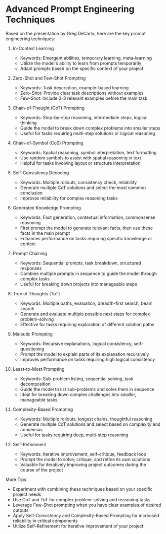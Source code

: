 # Advanced Prompt Engineering Techniques

Based on the presentation by Greg DeCarlo, here are the key prompt engineering techniques:

1. In-Context Learning
   - Keywords: Emergent abilities, temporary learning, meta-learning
   - Utilize the model's ability to learn from prompts temporarily
   - Adapt prompts based on the specific context of your project

2. Zero-Shot and Few-Shot Prompting
   - Keywords: Task description, example-based learning
   - Zero-Shot: Provide clear task descriptions without examples
   - Few-Shot: Include 2-3 relevant examples before the main task

3. Chain-of-Thought (CoT) Prompting
   - Keywords: Step-by-step reasoning, intermediate steps, logical thinking
   - Guide the model to break down complex problems into smaller steps
   - Useful for tasks requiring multi-step solutions or logical reasoning

4. Chain-of-Symbol (CoS) Prompting
   - Keywords: Spatial reasoning, symbol interpretation, text formatting
   - Use random symbols to assist with spatial reasoning in text
   - Helpful for tasks involving layout or structure interpretation

5. Self-Consistency Decoding
   - Keywords: Multiple rollouts, consistency check, reliability
   - Generate multiple CoT solutions and select the most common conclusion
   - Improves reliability for complex reasoning tasks

6. Generated Knowledge Prompting
   - Keywords: Fact generation, contextual information, commonsense reasoning
   - First prompt the model to generate relevant facts, then use these facts in the main prompt
   - Enhances performance on tasks requiring specific knowledge or context

7. Prompt Chaining
   - Keywords: Sequential prompts, task breakdown, structured responses
   - Combine multiple prompts in sequence to guide the model through complex tasks
   - Useful for breaking down projects into manageable steps

8. Tree of Thoughts (ToT)
   - Keywords: Multiple paths, evaluation, breadth-first search, beam search
   - Generate and evaluate multiple possible next steps for complex problem-solving
   - Effective for tasks requiring exploration of different solution paths

9. Maieutic Prompting
   - Keywords: Recursive explanations, logical consistency, self-questioning
   - Prompt the model to explain parts of its explanation recursively
   - Improves performance on tasks requiring high logical consistency

10. Least-to-Most Prompting
    - Keywords: Sub-problem listing, sequential solving, task decomposition
    - Guide the model to list sub-problems and solve them in sequence
    - Ideal for breaking down complex challenges into smaller, manageable tasks

11. Complexity-Based Prompting
    - Keywords: Multiple rollouts, longest chains, thoughtful reasoning
    - Generate multiple CoT solutions and select based on complexity and consensus
    - Useful for tasks requiring deep, multi-step reasoning

12. Self-Refinement
    - Keywords: Iterative improvement, self-critique, feedback loop
    - Prompt the model to solve, critique, and refine its own solutions
    - Valuable for iteratively improving project outcomes during the course of the project

More Tips:
- Experiment with combining these techniques based on your specific project needs
- Use CoT and ToT for complex problem-solving and reasoning tasks
- Leverage Few-Shot prompting when you have clear examples of desired outputs
- Apply Self-Consistency and Complexity-Based Prompting for increased reliability in critical components
- Utilize Self-Refinement for iterative improvement of your project
